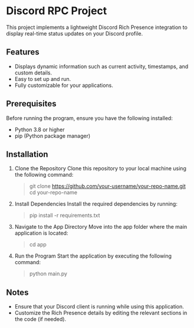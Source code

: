 # Discord RPC Project

This project implements a lightweight Discord Rich Presence integration to display real-time status updates on your Discord profile.

## Features

- Displays dynamic information such as current activity, timestamps, and custom details.
- Easy to set up and run.
- Fully customizable for your applications.

## Prerequisites

Before running the program, ensure you have the following installed:

- Python 3.8 or higher
- pip (Python package manager)

## Installation

1. Clone the Repository
   Clone this repository to your local machine using the following command:

   > git clone https://github.com/your-username/your-repo-name.git
   > cd your-repo-name

2. Install Dependencies
   Install the required dependencies by running:

   > pip install -r requirements.txt

3. Navigate to the App Directory
   Move into the app folder where the main application is located:

   > cd app

4. Run the Program
   Start the application by executing the following command:
   > python main.py

## Notes

- Ensure that your Discord client is running while using this application.
- Customize the Rich Presence details by editing the relevant sections in the code (if needed).

